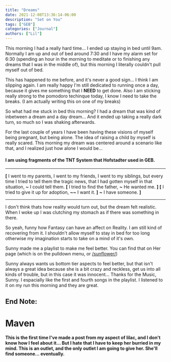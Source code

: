 ```yaml
---
title: "Dreams"
date: 2021-12-08T13:36:14-06:00
description: "Set on You"
tags: ["GEB"]
categories: ["Journal"]
authors: ["Lil"]
---
```


This morning I had a really hard time... I ended up staying in bed until 9am. Normally I am up and out of bed around 7:30 and I have my alarm set for 6:30 (spending an hour in the morning to meditate or to finishing any dreams that I was in the middle of), but this morning I literally couldn't pull myself out of bed.

This has happened to me before, and it's never a good sign... I think I am slipping again. I am really happy I'm still dedicated to running once a day, because it gives me something that I **NEED** to get done. Also I am sticking really strong to the pomodoro techinque today, I know I need to take the breaks. (I am actually writing this on one of my breaks)

So what had me stuck in bed this morning? I had a dream that was kind of inbetween a dream and a day dream... And it ended up taking a really dark turn, so much so I was shaking afterwards.

For the last couple of years I have been having these visions of myself being pregnant, but being alone. The idea of raising a child by myself is really scared. This morning my dream was centered around a scenario like that, and I realized just how alone I would be... 

#### I am using fragments of the TNT System that Hofstadter used in GEB.
___

**[**
I went to my parents, I went to my friends, I went to my siblings, but every time I tried to tell them the tragic news, that I had gotten myself in that situation, **~** I could tell them.
**[**
I tried to find the father, **~** He wanted me.
**]**
**[**
I tried to give it up for adoption, **~~**  I want it.
**]**
**~** I have someone.
**]**
___


I don't think thats how reality would turn out, but the dream felt realistic. When I woke up I was clutching my stomach as if there was something in there.

So yeah, funny how Fantasy can have an affect on Reality. I am still kind of recovering from it. I shouldn't allow myself to stay in bed for too long otherwise my imagination starts to take on a mind of it's own. 

Sunny made me a playlist to make me feel better. You can find that on Her page (which is on the pulldown menu, or [/sunflower/](https://tsgtsokeu.com/sunflower/))

Sunny always wants us bottom tier aspects to feel better, but that isn't always a great idea because she is a bit crazy and reckless, get us into all kinds of trouble, but in this case it was innocent... Thanks for the Music, Sunny. I espacially like the first and fourth songs in the playlist. I listened to it on my run this morning and they are great.

## End Note:

# Maven
#### This is the first time I've made a post from my aspect of lilac, and I don't know how I feel about it... But I hate that I have to keep her burried in my mind. This is an outlet, and the only outlet I am going to give her. She'll find someone... eventually.